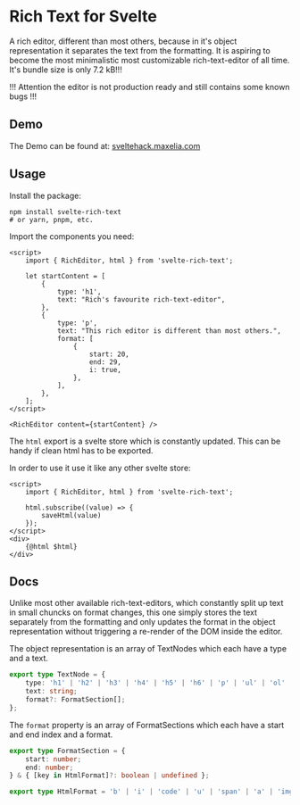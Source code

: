 # Rich Text for Svelte

A rich editor, different than most others, because in it's object representation it separates the text from the formatting.
It is aspiring to become the most minimalistic most customizable rich-text-editor of all time.
It's bundle size is only 7.2 kB!!!

!!! Attention the editor is not production ready and still contains some known bugs !!!

## Demo

The Demo can be found at:
[sveltehack.maxelia.com](https://sveltehack.maxelia.com)

## Usage

Install the package:

```
npm install svelte-rich-text
# or yarn, pnpm, etc.
```

Import the components you need:

```svelte
<script>
	import { RichEditor, html } from 'svelte-rich-text';

	let startContent = [
        {
            type: 'h1',
            text: "Rich's favourite rich-text-editor",
        },
        {
            type: 'p',
            text: "This rich editor is different than most others.",
            format: [
                {
                    start: 20,
                    end: 29,
                    i: true,
                },
            ],
        },
    ];
</script>

<RichEditor content={startContent} />
```

The `html` export is a svelte store which is constantly updated. This can be handy if clean html has to be exported.

In order to use it use it like any other svelte store:

```svelte
<script>
    import { RichEditor, html } from 'svelte-rich-text';

    html.subscribe((value) => {
        saveHtml(value)
    });
</script>
<div>
    {@html $html}
</div>
```

## Docs

Unlike most other available rich-text-editors, which constantly split up text in small chuncks on format changes, this one simply stores the text separately from the formatting and only updates the format in the object representation without triggering a re-render of the DOM inside the editor.

The object representation is an array of TextNodes which each have a type and a text.

```typescript
export type TextNode = {
    type: 'h1' | 'h2' | 'h3' | 'h4' | 'h5' | 'h6' | 'p' | 'ul' | 'ol' | 'blockquote' | 'code' | 'hr';
    text: string;
    format?: FormatSection[];
};
```

The `format` property is an array of FormatSections which each have a start and end index and a format.

```typescript
export type FormatSection = {
    start: number;
    end: number;
} & { [key in HtmlFormat]?: boolean | undefined };

export type HtmlFormat = 'b' | 'i' | 'code' | 'u' | 'span' | 'a' | 'img';
```
